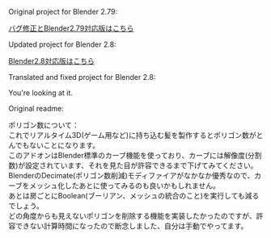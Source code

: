 Original project for Blender 2.79:

[バグ修正とBlender2.79対応版はこちら](https://github.com/dskjal/Blender-AnimeHairSupporter)  

Updated project for Blender 2.8:

[Blender2.8対応版はこちら](https://github.com/Taremin/Blender-AnimeHairSupporter)  

Translated and fixed project for Blender 2.8:

You're looking at it.


Original readme: 

ポリゴン数について：  
これでリアルタイム3D(ゲーム用など)に持ち込む髪を製作するとポリゴン数がとんでもないことになります。  
このアドオンはBlender標準のカーブ機能を使っており、カーブには解像度(分割数)が設定されています、それを見た目が許容できるまで下げてみてください。  
BlenderのDecimate(ポリゴン数削減)モディファイアがなかなか優秀なので、カーブをメッシュ化したあとに使ってみるのも良いかもしれません。  
あとは房ごとにBoolean(ブーリアン、メッシュの統合のこと)を実行しても減るでしょう。  
どの角度からも見えないポリゴンを削除する機能を実装したかったのですが、許容できない計算時間になったので断念しました、自分は手動でやってます。  

